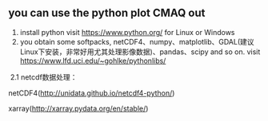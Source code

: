 
## you can use the python plot CMAQ out 
1. install python visit https://www.python.org/ for Linux or Windows
2. you obtain some softpacks, netCDF4、numpy、matplotlib、GDAL(建议Linux下安装，非常好用尤其处理影像数据)、pandas、scipy and so on. visit https://www.lfd.uci.edu/~gohlke/pythonlibs/

  2.1 netcdf数据处理：
  
  netCDF4(http://unidata.github.io/netcdf4-python/)
  
  xarray(http://xarray.pydata.org/en/stable/)

